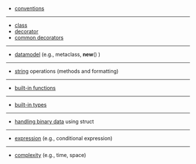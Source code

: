 
- <a href="conventions.md">conventions</a>

<hr>

- <a href="class.md">class</a>
- <a href="decorator.md">decorator</a>
- <a href="common_decorators.md">common decorators</a>

<hr>

- <a href="datamodel.md">datamodel</a> (e.g., metaclass, __new__() )

<hr>

- <a href="string.md">string</a> operations (methods and formatting)

<hr>

- <a href="built-in-functions.md">built-in functions</a>

<hr>

- <a href="built-in-types.md">built-in types</a>

<hr>

- <a href="struct.md">handling binary data</a> using struct

<hr>

- <a href="expression.md">expression</a> (e.g., conditional expression)

<hr>

- <a href="complexity.md">complexity</a> (e.g., time, space)
